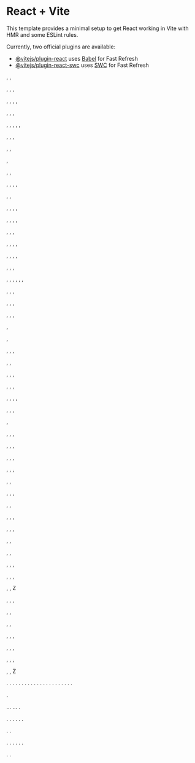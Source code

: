 # React + Vite

This template provides a minimal setup to get React working in Vite with HMR and some ESLint rules.

Currently, two official plugins are available:

- [@vitejs/plugin-react](https://github.com/vitejs/vite-plugin-react/blob/main/packages/plugin-react/README.md) uses [Babel](https://babeljs.io/) for Fast Refresh
- [@vitejs/plugin-react-swc](https://github.com/vitejs/vite-plugin-react-swc) uses [SWC](https://swc.rs/) for Fast Refresh



,
,

,
,
,

,
,
,
,

,
,
,

,
,
,
,
,

,
,
,

,
,

,

,
,

,
,
,
,

,
,

,
,
,
,

,
,
,
,

,
,
,

,
,
,
,

,
,
,
,

,
,
,

,
,
,
,
,
,

,
,
,

,
,
,

,
,
,

,

,

,
,
,

,
,

,
,
,

,
,
,

,
,
,
,

,
,
,

,

,
,
,

,
,
,

,
,
,

,
,
,

,
,

,
,
,

,
,

,
,
,

,
,
,

,
,

,
,

,
,
,

,
,
,

,
,
Z

,
,
,

,
,

,
,

,
,
,

,
,
,

,
,
,

,
,
Z


.
.
.
.
.
.
.
.
.
.
.
.
.
.
.
.
.
.
.
.
.
.

.

…
…
.

.
.
.
.
.
.

.
.

.
.
.
.
.
.

.
.